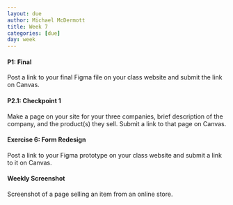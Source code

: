 ```yaml
---
layout: due
author: Michael McDermott
title: Week 7
categories: [due]
day: week
---
```

#### P1: Final
Post a link to your final Figma file on your class website and submit the link on Canvas.

#### P2.1: Checkpoint 1
Make a page on your site for your three companies, brief description of the company, and the product(s) they sell. Submit a link to that page on Canvas.

#### Exercise 6: Form Redesign
Post a link to your Figma prototype on your class website and submit a link to it on Canvas.

#### Weekly Screenshot
Screenshot of a page selling an item from an online store.